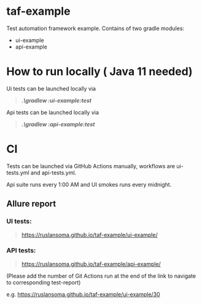 # taf-example
Test automation framework example.
Contains of two gradle modules:
* ui-example
* api-example

# How to run locally ( Java 11 needed)
Ui tests can be launched locally via 
> ***.\gradlew :ui-example:test***

Api tests can be launched locally via 
> ***.\gradlew :api-example:test***

# CI
Tests can be launched via GitHub Actions manually, workflows are ui-tests.yml and api-tests.yml.

Api suite runs every 1:00 AM and UI smokes runs every midnight.

## Allure report 

### UI tests: 
> https://ruslansoma.github.io/taf-example/ui-example/ 
### API tests:
> https://ruslansoma.github.io/taf-example/api-example/

(Please add the number of Git Actions run at the end of the link to navigate to corresponding test-report)

e.g. https://ruslansoma.github.io/taf-example/ui-example/30 

